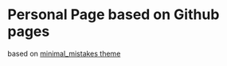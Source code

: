 # Personal Page based on Github pages
based on [minimal_mistakes theme](https://mmistakes.github.io/minimal-mistakes/)

